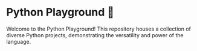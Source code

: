 # Python Playground 🐍

Welcome to the Python Playground! This repository houses a collection of diverse Python projects, demonstrating the versatility and power of the language.

